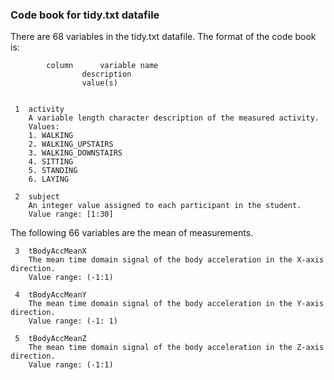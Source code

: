 ### Code book for tidy.txt datafile

There are 68 variables in the tidy.txt datafile.  The format of the code book is:

			column		variable name
					description
					value(s)    
		

     1	activity                             	   				      
     	A variable length character description of the measured activity.                
        Values:
        1. WALKING                                                                      
        2. WALKING_UPSTAIRS                                                                
    	3. WALKING_DOWNSTAIRS                                                              
     	4. SITTING                                                                         
     	5. STANDING                                                                        
     	6. LAYING                                                                          
               
     2	subject                                                                           
       	An integer value assigned to each participant in the student.                     
       	Value range: [1:30]  
       
The following 66 variables are the mean of measurements.        
                                                                                       
     3  tBodyAccMeanX                                                                     
       	The mean time domain signal of the body acceleration in the X-axis direction.
       	Value range: (-1:1)
                                                                                       
     4  tBodyAccMeanY                                                                     
       	The mean time domain signal of the body acceleration in the Y-axis direction.
       	Value range: (-1: 1)
                                                                                       
     5  tBodyAccMeanZ                                                                     
       	The mean time domain signal of the body acceleration in the Z-axis direction. 
       	Value range: (-1:1)